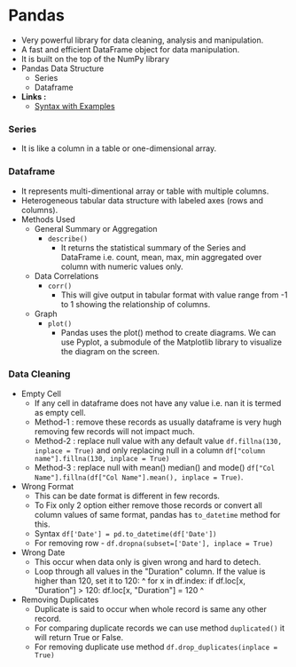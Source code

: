 # Pandas
-  Very powerful library for data cleaning, analysis and manipulation.
-  A fast and efficient DataFrame object for data manipulation.
-  It is built on the top of the NumPy library
-  Pandas Data Structure
   -  Series
   -  Dataframe
-  **Links :**
   -  [Syntax with Examples](pandas_example.md)

### Series
-  It is like a column in a table or one-dimensional array.

### Dataframe
-  It represents multi-dimentional array or table with multiple columns.
-  Heterogeneous tabular data structure with labeled axes (rows and columns).
-  Methods Used
   -  General Summary or Aggregation
      -  `describe()`
         -  It returns the statistical summary of the Series and DataFrame i.e. count, mean, max, min aggregated over column with numeric values only.
   -  Data Correlations
      -  `corr()`
         -  This will give output in tabular format with value range from -1 to 1 showing the relationship of columns.
   -  Graph
      -  `plot()`
         -  Pandas uses the plot() method to create diagrams. We can use Pyplot, a submodule of the Matplotlib library to visualize the diagram on the screen.
         

### Data Cleaning
-  Empty Cell
   -  If any cell in dataframe does not have any value i.e. nan it is termed as empty cell.
   -  Method-1 : remove these records as usually dataframe is very hugh removing few records will not impact much.
   -  Method-2 : replace null value with any default value `df.fillna(130, inplace = True)` and only replacing null in a column `df["column name"].fillna(130, inplace = True)`
   -  Method-3 : replace null with mean() median() and mode() `df["Col Name"].fillna(df["Col Name"].mean(), inplace = True)`.
-  Wrong Format
   -  This can be date format is different in few records.
   -  To Fix only 2 option either remove those records or convert all column values of same format, pandas has `to_datetime` method for this.
   -  Syntax `df['Date'] = pd.to_datetime(df['Date'])`
   -  For removing row - `df.dropna(subset=['Date'], inplace = True)`
-  Wrong Date
   -  This occur when data only is given wrong and hard to detech.
   -  Loop through all values in the "Duration" column. If the value is higher than 120, set it to 120:
^
    for x in df.index:
        if df.loc[x, "Duration"] > 120:
        df.loc[x, "Duration"] = 120
^
-  Removing Duplicates
   -  Duplicate is said to occur when whole record is same any other record.
   -  For comparing duplicate records we can use method `duplicated()` it will return True or False.
   -  For removing duplicate use method `df.drop_duplicates(inplace = True)`
